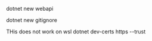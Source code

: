 dotnet new webapi

dotnet new gitignore


THis does not work on wsl
dotnet dev-certs https --trust

